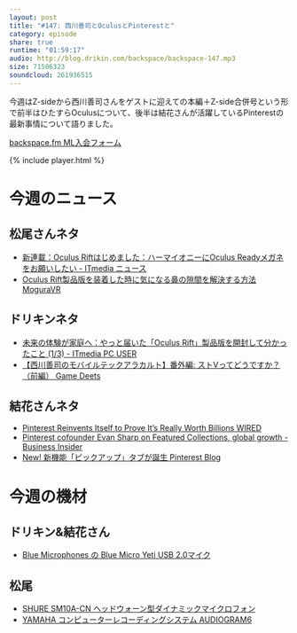 ```yaml
---
layout: post
title: "#147: 西川善司とOculusとPinterestと"
category: episode
share: true
runtime: "01:59:17"
audio: http://blog.drikin.com/backspace/backspace-147.mp3
size: 71506323
soundcloud: 261936515
---
```


今週はZ-sideから西川善司さんをゲストに迎えての本編＋Z-side合併号という形で前半はひたすらOculusについて、後半は結花さんが活躍しているPinterestの最新事情について語りました。

[backspace.fm ML入会フォーム](http://backspace.us11.list-manage.com/subscribe?u=09c933bd3997c1d16dbed156a&id=84b6529b91)

{% include player.html %}

# 今週のニュース

## 松尾さんネタ

- [新連載：Oculus Riftはじめました：ハーマイオニーにOculus Readyメガネをお願いしたい - ITmedia ニュース](http://www.itmedia.co.jp/news/articles/1605/01/news027.html)
- [Oculus Rift製品版を装着した時に気になる鼻の隙間を解決する方法  MoguraVR](http://www.moguravr.com/oculusrift-nose/)

## ドリキンネタ
* [未来の体験が家庭へ：やっと届いた「Oculus Rift」製品版を開封して分かったこと (1/3) - ITmedia PC USER](http://www.itmedia.co.jp/pcuser/articles/1604/30/news015.html)
* [【西川善司のモバイルテックアラカルト】番外編: ストVってどうですか？（前編）  Game Deets](https://gamedeets.com/archives/111107)

## 結花さんネタ
* [Pinterest Reinvents Itself to Prove It’s Really Worth Billions  WIRED](http://www.wired.com/2016/04/pinterest-reinvents-prove-really-worth-billions/)
* [Pinterest cofounder Evan Sharp on Featured Collections, global growth - Business Insider](http://www.businessinsider.com/pinterest-cofounder-evan-sharp-featured-collections-global-growth-2016-4)
* [New! 新機能「ピックアップ」タブが誕生  Pinterest Blog](https://blog.pinterest.com/jp/new-%E6%96%B0%E6%A9%9F%E8%83%BD%E3%80%8C%E3%83%94%E3%83%83%E3%82%AF%E3%82%A2%E3%83%83%E3%83%97%E3%80%8D%E3%82%BF%E3%83%96%E3%81%8C%E8%AA%95%E7%94%9F)

# 今週の機材

## ドリキン&結花さん
* [Blue Microphones の Blue Micro Yeti USB 2.0マイク](http://amzn.to/1QWLhTS)

## 松尾
* [SHURE  SM10A-CN ヘッドウォーン型ダイナミックマイクロフォン](http://amzn.to/1LXIGkV) 
* [YAMAHA コンピューターレコーディングシステム AUDIOGRAM6](http://amzn.to/1Rsyq5W)
